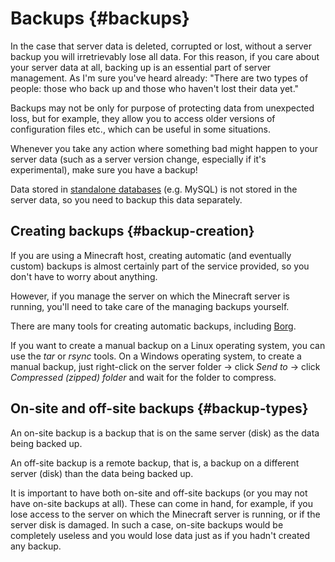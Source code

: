 # Backups {#backups}
In the case that server data is deleted, corrupted or lost, without a server backup you will irretrievably lose all data. For this reason, if you care about your server data at all, backing up is an essential part of server management. As I'm sure you've heard already: "There are two types of people: those who back up and those who haven't lost their data yet."

Backups may not be only for purpose of protecting data from unexpected loss, but for example, they allow you to access older versions of configuration files etc., which can be useful in some situations.

Whenever you take any action where something bad might happen to your server data (such as a server version change, especially if it's experimental), make sure you have a backup!

Data stored in [standalone databases](databases.md#standalone-database) (e.g. MySQL) is not stored in the server data, so you need to backup this data separately.

## Creating backups {#backup-creation}
If you are using a Minecraft host, creating automatic (and eventually custom) backups is almost certainly part of the service provided, so you don't have to worry about anything.

However, if you manage the server on which the Minecraft server is running, you'll need to take care of the managing backups yourself.

There are many tools for creating automatic backups, including [Borg](https://www.borgbackup.org/).

If you want to create a manual backup on a Linux operating system, you can use the *tar* or *rsync* tools. On a Windows operating system, to create a manual backup, just right-click on the server folder → click *Send to* → click *Compressed (zipped) folder* and wait for the folder to compress.

## On-site and off-site backups {#backup-types}
An on-site backup is a backup that is on the same server (disk) as the data being backed up.

An off-site backup is a remote backup, that is, a backup on a different server (disk) than the data being backed up.

It is important to have both on-site and off-site backups (or you may not have on-site backups at all). These can come in hand, for example, if you lose access to the server on which the Minecraft server is running, or if the server disk is damaged. In such a case, on-site backups would be completely useless and you would lose data just as if you hadn't created any backup.